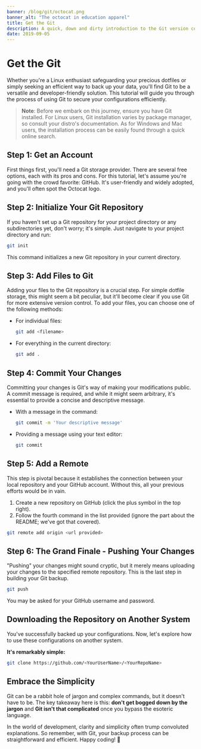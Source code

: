```yaml
---
banner: /blog/git/octocat.png
banner_alt: "The octocat in education apparel"
title: Get the Git
description: A quick, down and dirty introduction to the Git version control system and its usage within thecontext of Github
date: 2019-09-05
---
```


# Get the Git

Whether you're a Linux enthusiast safeguarding your precious dotfiles or simply seeking an efficient way to back up your data, you'll find Git to be a versatile and developer-friendly solution. This tutorial will guide you through the process of using Git to secure your configurations efficiently.

> **Note**: Before we embark on this journey, ensure you have Git installed. For Linux users, Git installation varies by package manager, so consult your distro's documentation. As for Windows and Mac users, the installation process can be easily found through a quick online search.

## Step 1: Get an Account

First things first, you'll need a Git storage provider. There are several free options, each with its pros and cons. For this tutorial, let's assume you're going with the crowd favorite: GitHub. It's user-friendly and widely adopted, and you'll often spot the Octocat logo.

## Step 2: Initialize Your Git Repository

If you haven't set up a Git repository for your project directory or any subdirectories yet, don't worry; it's simple. Just navigate to your project directory and run:

```bash
git init
```

This command initializes a new Git repository in your current directory.

## Step 3: Add Files to Git

Adding your files to the Git repository is a crucial step. For simple dotfile storage, this might seem a bit peculiar, but it'll become clear if you use Git for more extensive version control. To add your files, you can choose one of the following methods:

- For individual files:
  ```bash
  git add <filename>
  ```

- For everything in the current directory:
  ```bash
  git add .
  ```

## Step 4: Commit Your Changes

Committing your changes is Git's way of making your modifications public. A commit message is required, and while it might seem arbitrary, it's essential to provide a concise and descriptive message.

- With a message in the command:
  ```bash
  git commit -m 'Your descriptive message'
  ```

- Providing a message using your text editor:
  ```bash
  git commit
  ```

## Step 5: Add a Remote

This step is pivotal because it establishes the connection between your local repository and your GitHub account. Without this, all your previous efforts would be in vain.

1. Create a new repository on GitHub (click the plus symbol in the top right).
2. Follow the fourth command in the list provided (ignore the part about the README; we've got that covered).

```bash
git remote add origin <url provided>
```

## Step 6: The Grand Finale - Pushing Your Changes

"Pushing" your changes might sound cryptic, but it merely means uploading your changes to the specified remote repository. This is the last step in building your Git backup.

```bash
git push
```

You may be asked for your GitHub username and password.

## Downloading the Repository on Another System

You've successfully backed up your configurations. Now, let's explore how to use these configurations on another system. 

**It's remarkably simple:**

```bash
git clone https://github.com/<YourUserName>/<YourRepoName>
```

## Embrace the Simplicity

Git can be a rabbit hole of jargon and complex commands, but it doesn't have to be. The key takeaway here is this: **don't get bogged down by the jargon** and **Git isn't that complicated** once you bypass the esoteric language.

In the world of development, clarity and simplicity often trump convoluted explanations. So remember, with Git, your backup process can be straightforward and efficient. Happy coding! 🚀
